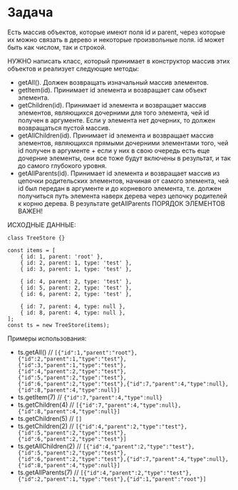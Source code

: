 ﻿# Задача
Есть массив объектов, которые имеют поля id и parent, через которые их можно связать в дерево и некоторые произвольные поля. id может быть как числом, так и строкой.
 
НУЖНО написать класс, который принимает в конструктор массив этих объектов и реализует следующие методы:
- getAll(). Должен возвращать изначальный массив элементов.
- getItem(id). Принимает id элемента и возвращает сам объект элемента.
- getChildren(id). Принимает id элемента и возвращает массив элементов, являющихся дочерними для того элемента, чей id получен в аргументе. Если у элемента нет дочерних, то должен возвращаться пустой массив.
- getAllChildren(id). Принимает id элемента и возвращает массив элементов, являющихся прямыми дочерними элементами того, чей id получен в аргументе + если у них в свою очередь есть еще дочерние элементы, они все тоже будут включены в результат, и так до самого глубокого уровня.
- getAllParents(id). Принимает id элемента и возвращает массив из цепочки родительских элементов, начиная от самого элемента, чей id был передан в аргументе и до корневого элемента, т.е. должен получиться путь элемента наверх дерева через цепочку родителей к корню дерева. В результате getAllParents ПОРЯДОК ЭЛЕМЕНТОВ ВАЖЕН!

ИСХОДНЫЕ ДАННЫЕ:
```
class TreeStore {}

const items = [
    { id: 1, parent: 'root' },
    { id: 2, parent: 1, type: 'test' },
    { id: 3, parent: 1, type: 'test' },
    
    { id: 4, parent: 2, type: 'test' },
    { id: 5, parent: 2, type: 'test' },
    { id: 6, parent: 2, type: 'test' },

    { id: 7, parent: 4, type: null },
    { id: 8, parent: 4, type: null },
];
const ts = new TreeStore(items);
```


 Примеры использования:
- ts.getAll() // `[{"id":1,"parent":"root"},{"id":2,"parent":1,"type":"test"},{"id":3,"parent":1,"type":"test"},{"id":4,"parent":2,"type":"test"},{"id":5,"parent":2,"type":"test"},{"id":6,"parent":2,"type":"test"},{"id":7,"parent":4,"type":null},{"id":8,"parent":4,"type":null}]`
- ts.getItem(7) // `{"id":7,"parent":4,"type":null}`
- ts.getChildren(4) // `[{"id":7,"parent":4,"type":null},{"id":8,"parent":4,"type":null}]`
- ts.getChildren(5) // `[]`
- ts.getChildren(2) // `[{"id":4,"parent":2,"type":"test"},{"id":5,"parent":2,"type":"test"},{"id":6,"parent":2,"type":"test"}]`
- ts.getAllChildren(2) // `[{"id":4,"parent":2,"type":"test"},{"id":5,"parent":2,"type":"test"},{"id":6,"parent":2,"type":"test"},{"id":7,"parent":4,"type":null},{"id":8,"parent":4,"type":null}]`
- ts.getAllParents(7) // `[{"id":4,"parent":2,"type":"test"},{"id":2,"parent":1,"type":"test"},{"id":1,"parent":"root"}]`
